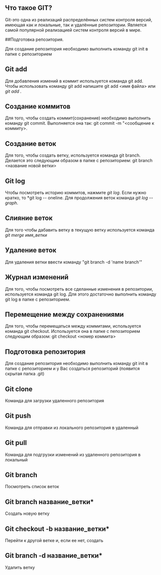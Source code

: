 ## Что такое GIT?

Git-это одна из реализаций распределённых систем контроля версий, имеющая как и локальные, так и удалённые репозитории. Является самой популярной реализацией систем контроля версий в мире.

##Подготовка репозитория.

Для создание репозитория необходимо выполнить команду git init в папке с репозиторием

## Git add

Для добавления измений в коммит используется команда git add. Чтобы использовать команду git add напишите git add <имя файла> или *git add .*

## Создание коммитов

Для того, чтобы создать коммит(сохранение) необходимо выполнить команду git commit. Выполняется она так: git commit -m "<сообщение к коммиту>. 

## Создание веток

Для того, чтобы создать ветку, используется команда git branch. Делается это следующим образом в папке с репозиторием: git branch <название новой ветки>

## Git log

Чтобы посмотреть историю коммитов, нажмите *git log*. Если нужно кратко, то *git log -- oneline. Для продолжения веток команда *git log --graph*.

## Слияние веток

Для того чтобы дабавить ветку в текущую ветку используется команда *git merge имя_ветки*

## Удаление веток

Для удаления ветки ввести команду "git branch -d 'name branch'"

## Журнал изменений

Для того, чтобы посмотреть все сделанные изменения в репозитории, используется команда git log. Для этого достаточно выполнить команду git log в папке с репозиторием.

## Перемещение между сохранениями

Для того, чтобы перемещаться между коммитами, используется команда git checkout. Используется она в папке с пепозиторием следующим образом: git checkout <номер коммита>

## Подготовка репозитория

Для создание репозитория необходимо выполнить команду git init в папке с репозиторием и у Вас создаться репозиторий (появится скрытая папка .git)

## Git clone

Команда для загрузки удаленного репозитория

## Git push

Команда для отправки из локального репозитория в удаленный

## Git pull

Команда для подгрузки изменений из удаленного репозитория в локальный

## Git branch

Посмотреть список веток

## Git branch название_ветки*

Создать новую ветку

## Git checkout -b название_ветки*

Перейти к другой ветке и, если ее нет, создать

## Git branch -d  название_ветки*

Удалить ветку


